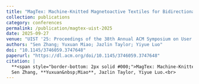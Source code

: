 ```yaml
---
title: "MagTex: Machine-Knitted Magnetoactive Textiles for Bidirectional Human-Machine Interface"
collection: publications
category: conferences
permalink: /publication/magtex-uist-2025
date: 2025-09-27
venue: "UIST '25: Proceedings of the 38th Annual ACM Symposium on User Interface Software and Technology"
authors: "Sen Zhang; Yuxuan Miao; Jazlin Taylor; Yiyue Luo"
doi: "10.1145/3746059.3747648"
paperurl: "https://dl.acm.org/doi/10.1145/3746059.3747648"
citation: |
  **<span style="border-bottom: 2px solid #000;">MagTex: Machine-Knitted Magnetoactive Textiles for Bidirectional Human-Machine Interface</span>. UIST2025 <span style="color:#FFB000;">HONORABLE MENTION</span>**  <br>
  Sen Zhang, **Yuxuan&nbsp;Miao**, Jazlin Taylor, Yiyue Luo.<br>
---
```

